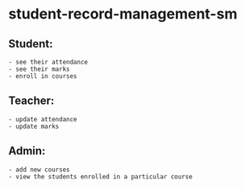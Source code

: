 # student-record-management-sm

## Student: 
    - see their attendance
    - see their marks
    - enroll in courses
## Teacher: 
    - update attendance
    - update marks
## Admin: 
    - add new courses 
    - view the students enrolled in a particular course